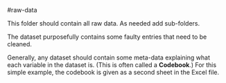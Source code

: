 #raw-data

This folder should contain all raw data. As needed add sub-folders.

The dataset purposefully contains some faulty entries that need to be cleaned.

Generally, any dataset should contain some meta-data explaining what each variable in the dataset is. (This is often called a **Codebook**.) For this simple example, the codebook is given as a second sheet in the Excel file.

